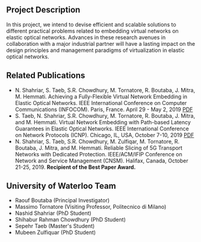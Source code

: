 ## Project Description

In this project, we intend to devise efficient and scalable solutions to different practical problems related to embedding virtual networks on elastic optical networks. Advances in these research avenues in collaboration with a major industrial partner will have a lasting impact on the design principles and management paradigms of virtualization in elastic optical networks.

## Related Publications
- N. Shahriar, S. Taeb, S.R. Chowdhury, M. Tornatore, R. Boutaba, J. Mitra, M. Hemmati. Achieving a Fully-Flexible Virtual Network Embedding in Elastic Optical Networks. IEEE International Conference on Computer Communications (INFOCOM). Paris, France. April 29 - May 2, 2019 [PDF](http://rboutaba.cs.uwaterloo.ca/Papers/Conferences/2019/ShahriarINFOCOM19.pdf)
- S. Taeb, N. Shahriar, S.R. Chowdhury, M. Tornatore, R. Boutaba, J. Mitra, and M. Hemmati. Virtual Network Embedding with Path-based Latency Guarantees in Elastic Optical Networks. IEEE International Conference on Network Protocols (ICNP). Chicago, IL, USA, October 7-10, 2019 [PDF](http://rboutaba.cs.uwaterloo.ca/Papers/Conferences/2019/TaebICNP19.pdf)
- N. Shahriar, S. Taeb, S.R. Chowdhury, M. Zulfiqar, M. Tornatore, R. Boutaba, J. Mitra, and M. Hemmati. Reliable Slicing of 5G Transport Networks with Dedicated Protection. IEEE/ACM/IFIP Conference on Network and Service Management (CNSM). Halifax, Canada, October 21-25, 2019. **Recipient of the Best Paper Award.**

## University of Waterloo Team

- Raouf Boutaba (Principal Investigator)
- Massimo Tornatore (Visiting Professor, Politecnico di Milano)
- Nashid Shahriar (PhD Student)
- Shihabur Rahman Chowdhury (PhD Student)
- Sepehr Taeb (Master's Student)
- Mubeen Zulfiquar (PhD Student)
